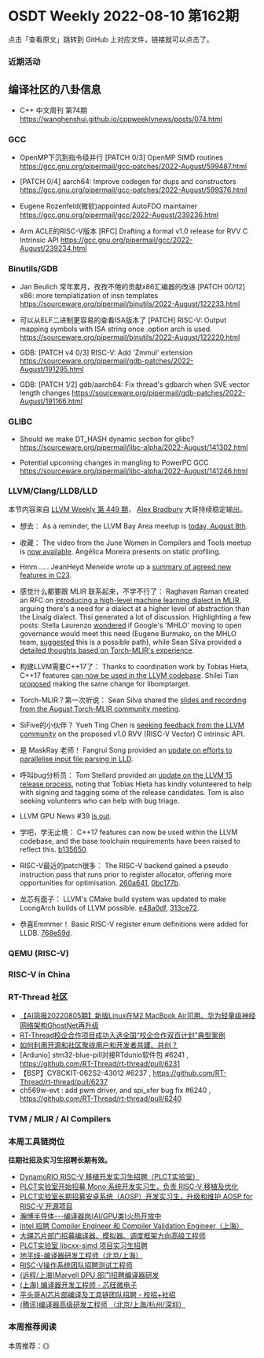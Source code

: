 # OSDT Weekly 2022-08-10 第162期

点击「查看原文」跳转到 GitHub 上对应文件，链接就可以点击了。

### 近期活动

## 编译社区的八卦信息

- C++ 中文周刊 第74期 https://wanghenshui.github.io/cppweeklynews/posts/074.html

### GCC

- OpenMP下沉到指令级并行
  [PATCH 0/3] OpenMP SIMD routines
  https://gcc.gnu.org/pipermail/gcc-patches/2022-August/599487.html

- [PATCH 0/4] aarch64: Improve codegen for dups and constructors
  https://gcc.gnu.org/pipermail/gcc-patches/2022-August/599376.html

- Eugene Rozenfeld(微软)appointed AutoFDO maintainer
  https://gcc.gnu.org/pipermail/gcc/2022-August/239236.html

- Arm ACLE的RISC-V版本
  [RFC] Drafting a formal v1.0 release for RVV C Intrinsic API
  https://gcc.gnu.org/pipermail/gcc/2022-August/239234.html

### Binutils/GDB

- Jan Beulich 常年累月，孜孜不倦的贡献x86汇编器的改进
  [PATCH 00/12] x86: more templatization of insn templates
  https://sourceware.org/pipermail/binutils/2022-August/122233.html

- 可以从ELF二进制更容易的查看ISA版本了
  [PATCH] RISC-V: Output mapping symbols with ISA string once .option arch is used.
  https://sourceware.org/pipermail/binutils/2022-August/122220.html

- GDB: [PATCH v4 0/3] RISC-V: Add 'Zmmul' extension
  https://sourceware.org/pipermail/gdb-patches/2022-August/191295.html

- GDB: [PATCH 1/2] gdb/aarch64: Fix thread's gdbarch when SVE vector length changes
  https://sourceware.org/pipermail/gdb-patches/2022-August/191166.html

### GLIBC

- Should we make DT_HASH dynamic section for glibc?
  https://sourceware.org/pipermail/libc-alpha/2022-August/141302.html

- Potential upcoming changes in mangling to PowerPC GCC
  https://sourceware.org/pipermail/libc-alpha/2022-August/141246.html

### LLVM/Clang/LLDB/LLD

本节内容来自 [LLVM Weekly 第 449 期](http://llvmweekly.org/issue/449)，
[Alex Bradbury](https://www.linkedin.com/in/alex-bradbury/) 大哥持续稳定输出。

* 想去： As a reminder, the LLVM Bay Area meetup is [today, August 8th](https://discourse.llvm.org/t/llvm-bay-area-monthly-meetup-mon-august-8-22-6pm/63967/3).

* 收藏： The video from the June Women in Compilers and Tools meetup is [now available](https://www.youtube.com/watch?v=h9DaBIenocY). Angélica Moreira presents on static profiling.

* Hmm…… JeanHeyd Meneide wrote up a [summary of agreed new features in C23](https://thephd.dev/c23-is-coming-here-is-what-is-on-the-menu).

* 感觉什么都要跟 MLIR 联系起来，不学不行了： Raghavan Raman created an RFC on [introducing a high-level machine learning dialect in MLIR](https://discourse.llvm.org/t/rfc-proposal-for-a-high-level-ml-dialect-in-mlir/64249), arguing there's a need for a dialect at a higher level of abstraction than the Linalg dialect. Thsi generated a lot of discussion. Highlighting a few posts: Stella Laurenzo [wondered](https://discourse.llvm.org/t/rfc-proposal-for-a-high-level-ml-dialect-in-mlir/64249/4) if Google's 'MHLO' moving to open governance would meet this need (Eugene Burmako, on the MHLO team, [suggested](https://discourse.llvm.org/t/rfc-proposal-for-a-high-level-ml-dialect-in-mlir/64249/7) this is a possible path), while Sean Silva provided a [detailed thoughts based on Torch-MLIR's experience](https://discourse.llvm.org/t/rfc-proposal-for-a-high-level-ml-dialect-in-mlir/64249/51).

* 构建LLVM需要C++17了： Thanks to coordination work by Tobias Hieta, C++17 features [can now be used in the LLVM codebase](https://discourse.llvm.org/t/c-17-in-llvm-code-base/64120/4).  Shilei Tian [proposed](https://discourse.llvm.org/t/rfc-update-c-standard-to-17-for-libomptarget/64310) making the same change for libomptarget.

* Torch-MLIR？第一次听说： Sean Silva shared the [slides and recording from the August Torch-MLIR community meeting](https://discourse.llvm.org/t/torch-mlir-community-meeting-2022-08-01/64112).

* SiFive的小伙伴？ Yueh Ting Chen is [seeking feedback from the LLVM community](https://discourse.llvm.org/t/rfc-drafting-a-formal-v1-0-release-for-rvv-c-intrinsic-api/64220) on the proposed v1.0 RVV (RISC-V Vector) C intrinsic API.

* 是 MaskRay 老师！ Fangrui Song provided an [update on efforts to parallelise input file parsing in LLD](https://discourse.llvm.org/t/parallel-input-file-parsing/60164/10).

* 呼叫bug分析员： Tom Stellard provided an [update on the LLVM 15 release process](https://discourse.llvm.org/t/llvm15-release-update/64302), noting that Tobias Hieta has kindly volunteered to help with signing and tagging some of the release candidates. Tom is also seeking volunteers who can help with bug triage.

* LLVM GPU News #39 [is out](https://discourse.llvm.org/t/llvm-gpu-news-39-august-5-2022/64321).

* 学吧，学无止境： C++17 features can now be used within the LLVM codebase, and the base toolchain requirements have been raised to reflect this.
  [b135650](https://reviews.llvm.org/rGb1356504e63a).

* RISC-V最近的patch很多： The RISC-V backend gained a pseudo instruction pass that runs prior to register allocator, offering more opportunities for optimisation.
  [260a641](https://reviews.llvm.org/rG260a64106854),
  [0bc177b](https://reviews.llvm.org/rG0bc177b6f54b).

* 龙芯有面子： LLVM's CMake build system was updated to make LoongArch builds of LLVM possible. [e48a0df](https://reviews.llvm.org/rGe48a0df3fcfd),
  [313ce72](https://reviews.llvm.org/rG313ce7217e65).

* 恭喜Emmmer！ Basic RISC-V register enum definitions were added for LLDB.
  [768e59d](https://reviews.llvm.org/rG768e59d959c7).

### QEMU (RISC-V)

### RISC-V in China

### RT-Thread 社区

- [【AI简报20220805期】新版Linux在M2 MacBook Air可用、华为轻量级神经网络架构GhostNet再升级](https://mp.weixin.qq.com/s/eN6BjKO1yTggKp9E9ryhng)
- [RT-Thread校企合作项目成功入选全国“校企合作双百计划”典型案例](https://mp.weixin.qq.com/s/ShOdEGw5X5UOMdb54lI2CA)
- [如何利用开源和社区聚拢用户和开发者共建、共创？](https://mp.weixin.qq.com/s/sVYGKA8nI-NR-tw9J33Mlw)
- [Ardunio] stm32-blue-pill对接RTdunio软件包 #6241 , https://github.com/RT-Thread/rt-thread/pull/6231
- 【BSP】CY8CKIT-062S2-43012 #6237 , https://github.com/RT-Thread/rt-thread/pull/6237
- ch569w-evt : add pwm driver, and spi_xfer bug fix #6240 , https://github.com/RT-Thread/rt-thread/pull/6240



### TVM / MLIR / AI Compilers

### 本周工具链岗位

**往期社招及实习生招聘长期有效。**

- [DynamoRIO RISC-V 移植开发实习生招聘（PLCT实验室）](https://mp.weixin.qq.com/s/J_5TjT6DOqeOXJXQI5VQxw)
- [PLCT实验室开始招募 Mono 系统开发实习生，负责 RISC-V 移植及优化](https://mp.weixin.qq.com/s/whEW7Hay1jIP1tBzIPay1A)
- [PLCT实验室长期招募安卓系统（AOSP）开发实习生，升级和维护 AOSP for RISC-V 开源项目](https://mp.weixin.qq.com/s/dJP2cEB1nex2inR5c-cJog)
- [瀚博半导体---编译器岗(AI/GPU类)火热开放中](https://mp.weixin.qq.com/s/8_KjZYa2Il4PglaGyBWk4Q)
- [Intel 招聘 Compiler Engineer 和 Compiler Validation Engineer（上海）](https://mp.weixin.qq.com/s/I3DWxXODNoLRr0kN2xMZLQ)
- [大疆芯片部门招募编译器、模拟器、调度框架方向高级工程师](https://mp.weixin.qq.com/s/Wn5NzAtUTwQNXKRvMVQWLA)
- [PLCT实验室 libcxx-simd 项目实习生招聘](https://mp.weixin.qq.com/s/EIVx5cY74GlodirySY97Qw)
- [地平线-编译器研发工程师（北京/上海）](https://mp.weixin.qq.com/s/MYObl7iWIbyrTz9hCmKWYA)
- [RISC-V操作系统团队招聘测试工程师](https://mp.weixin.qq.com/s/inLFS4pI1F74m_oJ2I7xjQ)
- [(远程/上海)Marvell DPU 部门招聘编译器研发](https://mp.weixin.qq.com/s/B6JjAhF3TZjezD1tjYHDaw)
- [(上海) 编译器开发工程师 - 芯旺微电子](https://mp.weixin.qq.com/s/nqe1-7qffnc0CaejYkpKyw)
- [平头哥AI芯片部编译及工具链团队招聘 - 校招+社招](https://mp.weixin.qq.com/s/kARbXtJotRPCNMrV-yOanA)
- [(腾讯)编译器高级研发工程师 （北京/上海/杭州/深圳）](https://mp.weixin.qq.com/s/DF-2qmHmpKZtJ1djHXM1Ug)

### 本周推荐阅读

本周推荐：《》
